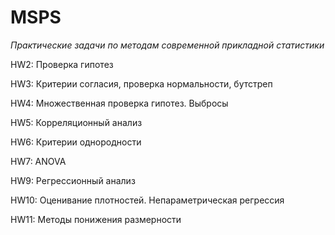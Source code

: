 # MSPS

*Практические задачи по методам современной прикладной статистики*

HW2: Проверка гипотез

HW3: Критерии согласия, проверка нормальности, бутстреп

HW4: Множественная проверка гипотез. Выбросы

HW5: Корреляционный анализ

HW6: Критерии однородности

HW7: ANOVA

HW9: Регрессионный анализ

HW10: Оценивание плотностей. Непараметрическая регрессия

HW11: Методы понижения размерности
